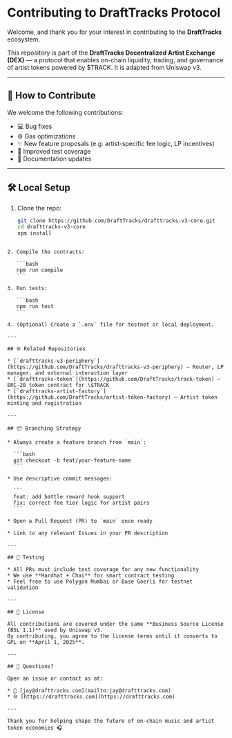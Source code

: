 # Contributing to DraftTracks Protocol

Welcome, and thank you for your interest in contributing to the **DraftTracks** ecosystem.

This repository is part of the **DraftTracks Decentralized Artist Exchange (DEX)** — a protocol that enables on-chain liquidity, trading, and governance of artist tokens powered by $TRACK. It is adapted from Uniswap v3.

---

## 🚀 How to Contribute

We welcome the following contributions:

- 💻 Bug fixes  
- ⚙️ Gas optimizations  
- ✨ New feature proposals (e.g. artist-specific fee logic, LP incentives)  
- 🧪 Improved test coverage  
- 📄 Documentation updates

---

## 🛠️ Local Setup

1. Clone the repo:

   ```bash
   git clone https://github.com/DraftTracks/drafttracks-v3-core.git
   cd drafttracks-v3-core
   npm install
````

2. Compile the contracts:

   ```bash
   npm run compile
   ```

3. Run tests:

   ```bash
   npm run test
   ```

4. (Optional) Create a `.env` file for testnet or local deployment.

---

## 🌐 Related Repositories

* [`drafttracks-v3-periphery`](https://github.com/DraftTracks/drafttracks-v3-periphery) – Router, LP manager, and external interaction layer
* [`drafttracks-token`](https://github.com/DraftTracks/track-token) – ERC-20 token contract for \$TRACK
* [`drafttracks-artist-factory`](https://github.com/DraftTracks/artist-token-factory) – Artist token minting and registration

---

## 📦 Branching Strategy

* Always create a feature branch from `main`:

  ```bash
  git checkout -b feat/your-feature-name
  ```

* Use descriptive commit messages:

  ```
  feat: add battle reward hook support
  fix: correct fee tier logic for artist pairs
  ```

* Open a Pull Request (PR) to `main` once ready

* Link to any relevant Issues in your PR description

---

## 🧪 Testing

* All PRs must include test coverage for any new functionality
* We use **Hardhat + Chai** for smart contract testing
* Feel free to use Polygon Mumbai or Base Goerli for testnet validation

---

## 📄 License

All contributions are covered under the same **Business Source License (BSL 1.1)** used by Uniswap v3.
By contributing, you agree to the license terms until it converts to GPL on **April 1, 2025**.

---

## 💬 Questions?

Open an issue or contact us at:

* 📧 [jay@drafttracks.com](mailto:jay@drafttracks.com)
* 🌐 [https://drafttracks.com](https://drafttracks.com)

---

Thank you for helping shape the future of on-chain music and artist token economies 🎧

